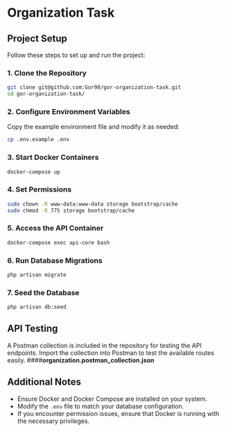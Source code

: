 
# Organization Task

## Project Setup

Follow these steps to set up and run the project:

### 1. Clone the Repository
```sh
git clone git@github.com:Gor98/gor-organization-task.git
cd gor-organization-task/
```

### 2. Configure Environment Variables
Copy the example environment file and modify it as needed:
```sh
cp .env.example .env
```

### 3. Start Docker Containers
```sh
docker-compose up
```

### 4. Set Permissions
```sh
sudo chown -R www-data:www-data storage bootstrap/cache
sudo chmod -R 775 storage bootstrap/cache
```

### 5. Access the API Container
```sh
docker-compose exec api-core bash
```

### 6. Run Database Migrations
```sh
php artisan migrate
```

### 7. Seed the Database
```sh
php artisan db:seed
```

## API Testing
A Postman collection is included in the repository for testing the API endpoints. Import the collection into Postman to test the available routes easily.
####**organization.postman_collection.json**

## Additional Notes
- Ensure Docker and Docker Compose are installed on your system.
- Modify the `.env` file to match your database configuration.
- If you encounter permission issues, ensure that Docker is running with the necessary privileges.


